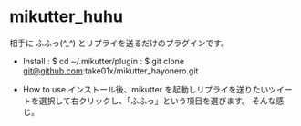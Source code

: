 mikutter_huhu
=============
相手に ふふっ(*^_^*) とリプライを送るだけのプラグインです。

* Install
: $ cd ~/.mikutter/plugin
: $ git clone git@github.com:take01x/mikutter_hayonero.git

* How to use
インストール後、mikutter を起動しリプライを送りたいツイートを選択して右クリックし、「ふふっ」という項目を選びます。
そんな感じ。
